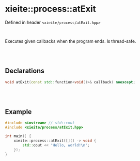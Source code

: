 # xieite::process::atExit
Defined in header `<xieite/process/atExit.hpp>`

<br/>

Executes given callbacks when the program ends. Is thread-safe.

<br/><br/>

## Declarations
```cpp
void atExit(const std::function<void()>& callback) noexcept;
```

<br/><br/>

## Example
```cpp
#include <iostream> // std::cout
#include <xieite/process/atExit.hpp>

int main() {
	xieite::process::atExit([]() -> void {
		std::cout << "Hello, world!\n";
	});
}
```
